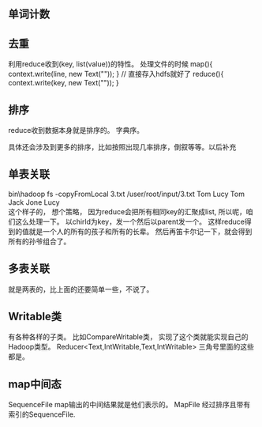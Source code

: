 ## 单词计数
## 去重
利用reduce收到(key, list(value))的特性。  处理文件的时候
map(){
    context.write(line, new Text(""));
}
// 直接存入hdfs就好了
reduce(){
     context.write(key, new Text(""));
}

## 排序
reduce收到数据本身就是排序的。 字典序。

具体还会涉及到更多的排序，比如按照出现几率排序，倒叙等等。以后补充
## 单表关联
bin\hadoop fs -copyFromLocal 3.txt /user/root/input/3.txt
Tom Lucy
Tom Jack
Jone Lucy  
这个样子的， 想个策略， 因为reduce会把所有相同key的汇聚成list, 所以呢，咱们这么处理一下。 以chirld为key，发一个然后以parent发一个。 这样reduce得到的值就是一个人的所有的孩子和所有的长辈。 然后再笛卡尔记一下，就会得到所有的孙爷组合了。

## 多表关联
就是两表的，比上面的还要简单一些，不说了。

## Writable类
有各种各样的子类。 比如CompareWritable类， 实现了这个类就能实现自己的Hadoop类型。
Reducer<Text,IntWritable,Text,IntWritable>  三角号里面的这些都是。

## map中间态
SequenceFile   map输出的中间结果就是他们表示的。
MapFile             经过排序且带有索引的SequenceFile.



